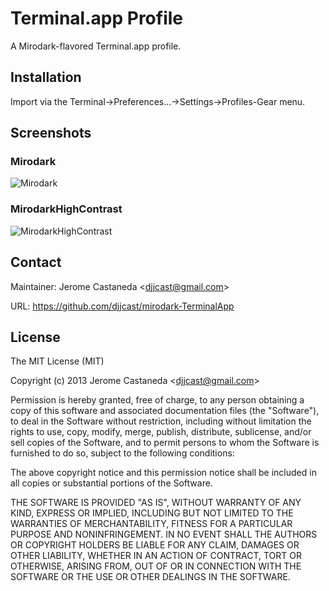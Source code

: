 # Terminal.app Profile

A Mirodark-flavored Terminal.app profile.

## Installation

Import via the Terminal->Preferences...->Settings->Profiles-Gear menu.

## Screenshots

### Mirodark

![Mirodark](https://raw.github.com/djjcast/mirodark-TerminalApp/master/screenshots/Mirodark.png)

### MirodarkHighContrast

![MirodarkHighContrast](https://raw.github.com/djjcast/mirodark-TerminalApp/master/screenshots/MirodarkHighContrast.png)

## Contact

Maintainer: Jerome Castaneda &lt;djjcast@gmail.com&gt;

URL: https://github.com/djjcast/mirodark-TerminalApp

## License

The MIT License (MIT)

Copyright (c) 2013 Jerome Castaneda &lt;djjcast@gmail.com&gt;

Permission is hereby granted, free of charge, to any person obtaining a copy of this software and associated documentation files (the "Software"), to deal in the Software without restriction, including without limitation the rights to use, copy, modify, merge, publish, distribute, sublicense, and/or sell copies of the Software, and to permit persons to whom the Software is furnished to do so, subject to the following conditions:

The above copyright notice and this permission notice shall be included in all copies or substantial portions of the Software.

THE SOFTWARE IS PROVIDED "AS IS", WITHOUT WARRANTY OF ANY KIND, EXPRESS OR IMPLIED, INCLUDING BUT NOT LIMITED TO THE WARRANTIES OF MERCHANTABILITY, FITNESS FOR A PARTICULAR PURPOSE AND NONINFRINGEMENT. IN NO EVENT SHALL THE AUTHORS OR COPYRIGHT HOLDERS BE LIABLE FOR ANY CLAIM, DAMAGES OR OTHER LIABILITY, WHETHER IN AN ACTION OF CONTRACT, TORT OR OTHERWISE, ARISING FROM, OUT OF OR IN CONNECTION WITH THE SOFTWARE OR THE USE OR OTHER DEALINGS IN THE SOFTWARE.
